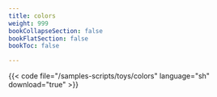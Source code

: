 ```yaml
---
title: colors
weight: 999
bookCollapseSection: false
bookFlatSection: false
bookToc: false

---
```


{{< code file="/samples-scripts/toys/colors" language="sh" download="true" >}}
